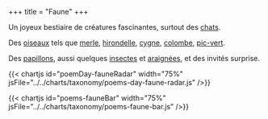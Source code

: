 +++
title = "Faune"
+++

Un joyeux bestiaire de créatures fascinantes, surtout des [chats](/search.html?search-by=chat).

Des [oiseaux](/search.html?search-by=oiseau) tels que [merle](/search.html?search-by=merle), [hirondelle](/search.html?search-by=hirondelle), [cygne](/search.html?search-by=cygne), [colombe](/search.html?search-by=colombe), [pic-vert](../../seasons/5_cinquieme_saison/le_pic_vert).

Des [papillons](/search.html?search-by=papillon), aussi quelques [insectes](/search.html?search-by=insecte) et [araignées](/search.html?search-by=araignée), et des invités surprise.

{{< chartjs id="poemDay-fauneRadar" width="75%" jsFile="../../charts/taxonomy/poems-day-faune-radar.js" />}}

{{< chartjs id="poems-fauneBar" width="75%" jsFile="../../charts/taxonomy/poems-faune-bar.js" />}}